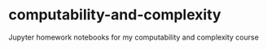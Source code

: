 # computability-and-complexity
Jupyter homework notebooks for my computability and complexity course
